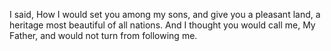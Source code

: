 I said, How I would set you among my sons, and give you a pleasant land, a heritage most beautiful of all nations. And I thought you would call me, My Father, and would not turn from following me.
